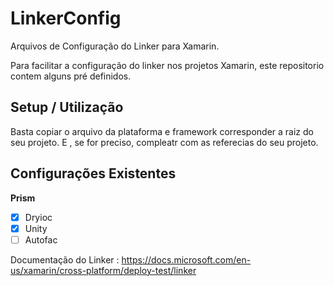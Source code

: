 # LinkerConfig

Arquivos de Configuração do Linker para Xamarin.

Para facilitar a configuração do linker nos projetos Xamarin, este repositorio contem alguns pré definidos.

## Setup / Utilização

Basta copiar o arquivo da plataforma e framework corresponder a raiz do seu projeto. E , se for preciso, compleatr com as referecias do seu projeto.

 ## Configurações Existentes
 
  **Prism**
 - [x] Dryioc
 - [x] Unity
 - [ ] Autofac
 
Documentação do Linker : https://docs.microsoft.com/en-us/xamarin/cross-platform/deploy-test/linker
